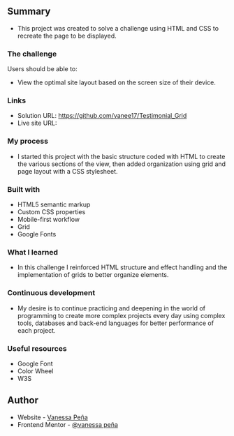## Summary

- This project was created to solve a challenge using HTML and CSS to recreate the page to be displayed.

### The challenge

Users should be able to:

- View the optimal site layout based on the screen size of their device.

### Links

- Solution URL: https://github.com/vanee17/Testimonial_Grid
- Live site URL:

### My process

- I started this project with the basic structure coded with HTML to create the various sections of the view, then added organization using grid and page layout with a CSS stylesheet.

### Built with

- HTML5 semantic markup
- Custom CSS properties
- Mobile-first workflow
- Grid
- Google Fonts

### What I learned

- In this challenge I reinforced HTML structure and effect handling and the implementation of grids to better organize elements.

### Continuous development

- My desire is to continue practicing and deepening in the world of programming to create more complex projects every day using complex tools, databases and back-end languages for better performance of each project.

### Useful resources

- Google Font
- Color Wheel
- W3S

## Author

- Website - [Vanessa Peña](https://github.com/vanee17)
- Frontend Mentor - [@vanessa peña](https://www.frontendmentor.io/profile/vanee17)